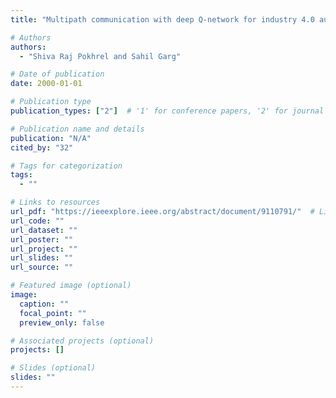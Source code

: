 ```yaml
---
title: "Multipath communication with deep Q-network for industry 4.0 automation and orchestration"

# Authors
authors:
  - "Shiva Raj Pokhrel and Sahil Garg"

# Date of publication
date: 2000-01-01

# Publication type
publication_types: ["2"]  # '1' for conference papers, '2' for journal articles, '3' for preprints

# Publication name and details
publication: "N/A"
cited_by: "32"

# Tags for categorization
tags:
  - ""

# Links to resources
url_pdf: "https://ieeexplore.ieee.org/abstract/document/9110791/"  # Link to the resource
url_code: ""
url_dataset: ""
url_poster: ""
url_project: ""
url_slides: ""
url_source: ""

# Featured image (optional)
image:
  caption: ""
  focal_point: ""
  preview_only: false

# Associated projects (optional)
projects: []

# Slides (optional)
slides: ""
---
```

